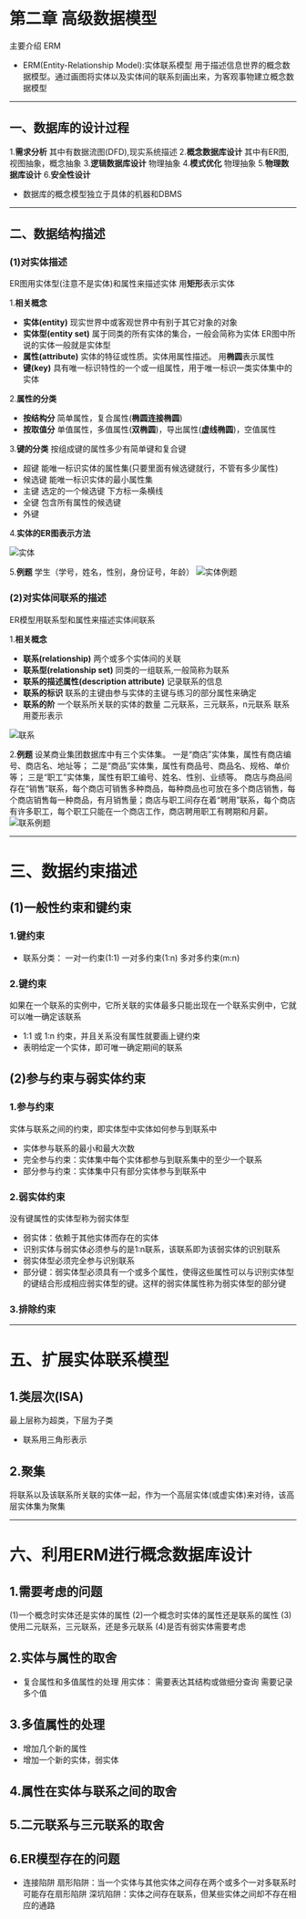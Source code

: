 # 第二章 高级数据模型

主要介绍 ERM
+ ERM(Entity-Relationship Model):实体联系模型
用于描述信息世界的概念数据模型。通过画图将实体以及实体间的联系刻画出来，为客观事物建立概念数据模型

***

## 一、数据库的设计过程
1.**需求分析** 
其中有数据流图(DFD),现实系统描述
2.**概念数据库设计** 
其中有ER图,视图抽象，概念抽象
3.**逻辑数据库设计**
物理抽象
4.**模式优化**
物理抽象
5.**物理数据库设计**
6.**安全性设计**
+ 数据库的概念模型独立于具体的机器和DBMS

***
## 二、数据结构描述
### (1)对实体描述

ER图用实体型(注意不是实体)和属性来描述实体
用**矩形**表示实体

1.**相关概念**

+ **实体(entity)**
现实世界中或客观世界中有别于其它对象的对象
+ **实体型(entity set)**
属于同类的所有实体的集合，一般会简称为实体
ER图中所说的实体一般就是实体型
+ **属性(attribute)**
实体的特征或性质。实体用属性描述。
用**椭圆**表示属性
+ **键(key)**
具有唯一标识特性的一个或一组属性，用于唯一标识一类实体集中的实体

2.**属性的分类**

+ **按结构分**
简单属性，复合属性(**椭圆连接椭圆**)
+ **按取值分**
单值属性，多值属性(**双椭圆**)，导出属性(**虚线椭圆**)，空值属性

3.**键的分类**
按组成键的属性多少有简单键和复合键
+ 超键
能唯一标识实体的属性集(只要里面有候选键就行，不管有多少属性)
+ 候选键
能唯一标识实体的最小属性集
+ 主键
选定的一个候选键
下方标一条横线
+ 全键
包含所有属性的候选键
+ 外键

4.**实体的ER图表示方法**

![实体](images/实体.jpg "实体")

5.**例题**
学生（学号，姓名，性别，身份证号，年龄）
![实体例题](images/实体例题.jpg "实体例题")

### (2)对实体间联系的描述
ER模型用联系型和属性来描述实体间联系

1.**相关概念**
+ **联系(relationship)**
两个或多个实体间的关联
+ **联系型(relationship set)**
同类的一组联系,一般简称为联系
+ **联系的描述属性(description attribute)**
记录联系的信息
+ **联系的标识**
联系的主键由参与实体的主键与练习的部分属性来确定
+ **联系的阶**
一个联系所关联的实体的数量
二元联系，三元联系，n元联系
联系用菱形表示

![联系](images/联系.jpg "联系")

2.**例题**
设某商业集团数据库中有三个实体集。
一是“商店”实体集，属性有商店编号、商店名、地址等；
二是“商品”实体集，属性有商品号、商品名、规格、单价等；
三是“职工”实体集，属性有职工编号、姓名、性别、业绩等。
商店与商品间存在“销售”联系，每个商店可销售多种商品，每种商品也可放在多个商店销售，每个商店销售每一种商品，有月销售量；商店与职工间存在着“聘用”联系，每个商店有许多职工，每个职工只能在一个商店工作，商店聘用职工有聘期和月薪。
![联系例题](images/联系例题.jpg "联系例题")

***

# 三、数据约束描述

## (1)一般性约束和键约束

### 1.键约束
+ 联系分类：
一对一约束(1:1)
一对多约束(1:n)
多对多约束(m:n)

### 2.键约束
如果在一个联系的实例中，它所关联的实体最多只能出现在一个联系实例中，它就可以唯一确定该联系
+ 1:1 或 1:n 约束，并且关系没有属性就要画上键约束
+ 表明给定一个实体，即可唯一确定期间的联系

## (2)参与约束与弱实体约束

### 1.参与约束
实体与联系之间的约束，即实体型中实体如何参与到联系中
+ 实体参与联系的最小和最大次数
+ 完全参与约束：实体集中每个实体都参与到联系集中的至少一个联系
+ 部分参与约束：实体集中只有部分实体参与到联系中

### 2.弱实体约束
没有键属性的实体型称为弱实体型
+ 弱实体：依赖于其他实体而存在的实体
+ 识别实体与弱实体必须参与的是1:n联系，该联系即为该弱实体的识别联系
+ 弱实体型必须完全参与识别联系
+ 部分键：弱实体型必须具有一个或多个属性，使得这些属性可以与识别实体型的键结合形成相应弱实体型的键。这样的弱实体属性称为弱实体型的部分键

### 3.排除约束

***

# 五、扩展实体联系模型

## 1.类层次(ISA)
最上层称为超类，下层为子类
+ 联系用三角形表示

## 2.聚集
将联系以及该联系所关联的实体一起，作为一个高层实体(或虚实体)来对待，该高层实体集为聚集

***

# 六、利用ERM进行概念数据库设计

## 1.需要考虑的问题
(1)一个概念时实体还是实体的属性
(2)一个概念时实体的属性还是联系的属性
(3)使用二元联系，三元联系，还是多元联系
(4)是否有弱实体需要考虑

## 2.实体与属性的取舍
+ 复合属性和多值属性的处理
用实体：
需要表达其结构或做细分查询
需要记录多个值

## 3.多值属性的处理
+ 增加几个新的属性
+ 增加一个新的实体，弱实体

## 4.属性在实体与联系之间的取舍

## 5.二元联系与三元联系的取舍

## 6.ER模型存在的问题
+ 连接陷阱
扇形陷阱：当一个实体与其他实体之间存在两个或多个一对多联系时可能存在扇形陷阱
深坑陷阱：实体之间存在联系，但某些实体之间却不存在相应的通路